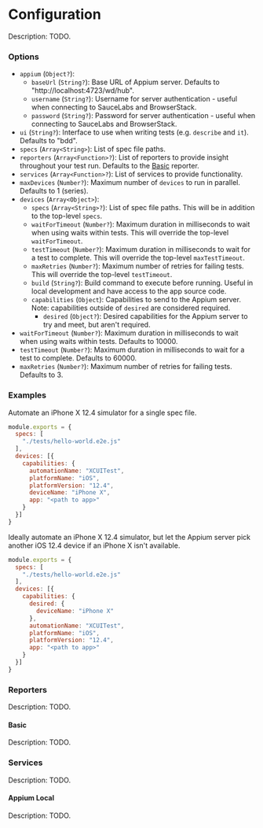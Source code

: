 # Configuration

Description: TODO.

### Options

- `appium` (`Object?`):
  - `baseUrl` (`String?`): Base URL of Appium server. Defaults to "http://localhost:4723/wd/hub".
  - `username` (`String?`): Username for server authentication - useful when connecting to SauceLabs and BrowserStack.
  - `password` (`String?`): Password for server authentication - useful when connecting to SauceLabs and BrowserStack.
- `ui` (`String?`): Interface to use when writing tests (e.g. `describe` and `it`). Defaults to "bdd". 
- `specs` (`Array<String>`): List of spec file paths.
- `reporters` (`Array<Function>?`): List of reporters to provide insight throughout your test run. Defaults to the [Basic](#basic) reporter. 
- `services` (`Array<Function>?`): List of services to provide functionality.
- `maxDevices` (`Number?`): Maximum number of `devices` to run in parallel. Defaults to 1 (series).
- `devices` (`Array<Object>`):
  - `specs` (`Array<String>?`): List of spec file paths. This will be in addition to the top-level `specs`.
  - `waitForTimeout` (`Number?`): Maximum duration in milliseconds to wait when using waits within tests. This will override the top-level `waitForTimeout`.
  - `testTimeout` (`Number?`): Maximum duration in milliseconds to wait for a test to complete. This will override the top-level `maxTestTimeout`.
  - `maxRetries` (`Number?`): Maximum number of retries for failing tests. This will override the top-level `testTimeout`.
  - `build` (`String?`): Build command to execute before running. Useful in local development and have access to the app source code.
  - `capabilities` (`Object`): Capabilities to send to the Appium server. Note: capabilities outside of `desired` are considered required.
    - `desired` (`Object?`): Desired capabilities for the Appium server to try and meet, but aren't required.
- `waitForTimeout` (`Number?`): Maximum duration in milliseconds to wait when using waits within tests. Defaults to 10000.
- `testTimeout` (`Number?`): Maximum duration in milliseconds to wait for a test to complete. Defaults to 60000.
- `maxRetries` (`Number?`): Maximum number of retries for failing tests. Defaults to 3.

### Examples
 
Automate an iPhone X 12.4 simulator for a single spec file.

```javascript
module.exports = {
  specs: [
    "./tests/hello-world.e2e.js"
  ],
  devices: [{
    capabilities: {
      automationName: "XCUITest",
      platformName: "iOS",
      platformVersion: "12.4",
      deviceName: "iPhone X",
      app: "<path to app>"
    } 
  }]
}
```

Ideally automate an iPhone X 12.4 simulator, but let the Appium server pick another iOS 12.4 device if an iPhone X isn't available.

```javascript
module.exports = {
  specs: [
    "./tests/hello-world.e2e.js"
  ],
  devices: [{
    capabilities: {
      desired: {
        deviceName: "iPhone X"
      },
      automationName: "XCUITest",
      platformName: "iOS",
      platformVersion: "12.4",
      app: "<path to app>"
    } 
  }]
}
```

### Reporters

Description: TODO.

#### Basic

Description: TODO.

### Services

Description: TODO.

#### Appium Local

Description: TODO.